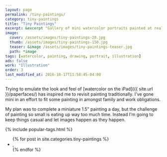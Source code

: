 ```yaml
---
layout: page
permalink: /tiny-paintings/
category: tiny-paintings
title: "Tiny Paintings"
excerpt: &excerpt "Gallery of mini watercolor portraits painted at really small sizes."
image: 
  cover: /assets/images/tiny-paintings-20.jpg
  thumb: /assets/images/tiny-paintings-150.jpg
  teaser: &image /assets/images/tiny-paintings-teaser.jpg
  path: *image
tags: [watercolor, painting, drawing, portrait, illustration]
ads: false
work: "Illustration"
order: 3
last_modified_at: 2016-10-17T11:58:45-04:00
---
```


Trying to emulate the look and feel of [watercolor on the iPad]({{ site.url }}/paperfaces/) has inspired me to revisit painting traditionally. I've gone mini in an effort to fit some painting in amongst family and work obligations. 

My plan was to complete a miniature 1.5\" painting a day, but the challenge of painting so small is eating up way too much time. Instead I'm going to keep things casual and let images happen as they happen.

{% include popular-tags.html %}

<ul class="th-grid">
{% for post in site.categories.tiny-paintings %}
  <li>
    <a href="{{ site.url }}{{ post.url }}" title="{{ post.title }}">
      <img class="load" src="{{ site.url }}/assets/images/preload-150.png" data-original="{{ site.url }}{{ post.image.thumb }}" alt="">
      <noscript><img src="{{ site.url }}{{ post.image.thumb }}" alt=""></noscript>
    </a>
  </li>
{% endfor %}
</ul>
